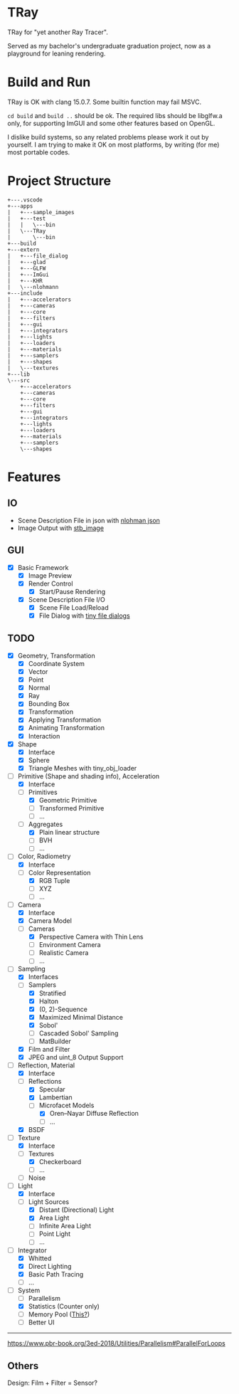 # TRay

TRay for "yet another Ray Tracer".

Served as my bachelor's undergraduate graduation project, now as a playground for leaning rendering.

# Build and Run

TRay is OK with clang 15.0.7. Some builtin function may fail MSVC.

`cd build` and `build ..` should be ok. The required libs should be libglfw.a only, for supporting ImGUI and some other features based on OpenGL.

I dislike build systems, so any related problems please work it out by yourself. I am trying to make it OK on most platforms, by writing (for me) most portable codes.

# Project Structure

```text
+---.vscode
+---apps
|   +---sample_images
|   +---test
|   |   \---bin
|   \---TRay
|       \---bin
+---build
+---extern
|   +---file_dialog
|   +---glad
|   +---GLFW
|   +---ImGui
|   +---KHR
|   \---nlohmann
+---include
|   +---accelerators
|   +---cameras
|   +---core
|   +---filters
|   +---gui
|   +---integrators
|   +---lights
|   +---loaders
|   +---materials
|   +---samplers
|   +---shapes
|   \---textures
+---lib
\---src
    +---accelerators
    +---cameras
    +---core
    +---filters
    +---gui
    +---integrators
    +---lights
    +---loaders
    +---materials
    +---samplers
    \---shapes
```

# Features

## IO

- Scene Description File in json with [nlohman json](https://github.com/nlohmann/json)
- Image Output with [stb_image](https://github.com/nothings/stb)

## GUI

- [x] Basic Framework
  - [x] Image Preview
  - [x] Render Control
    - [x] Start/Pause Rendering
  - [x] Scene Description File I/O
    - [x] Scene File Load/Reload
    - [x] File Dialog with [tiny file dialogs](https://sourceforge.net/projects/tinyfiledialogs/)

## TODO

- [x] Geometry, Transformation
  - [x] Coordinate System
  - [x] Vector
  - [x] Point
  - [x] Normal
  - [x] Ray
  - [x] Bounding Box
  - [x] Transformation
  - [x] Applying Transformation
  - [x] Animating Transformation
  - [x] Interaction
- [x] Shape
  - [x] Interface
  - [x] Sphere
  - [x] Triangle Meshes with tiny_obj_loader
- [ ] Primitive (Shape and shading info), Acceleration
  - [x] Interface
  - [ ] Primitives
    - [x] Geometric Primitive
    - [ ] Transformed Primitive
    - [ ] ...
  - [ ] Aggregates
    - [x] Plain linear structure
    - [ ] BVH
    - [ ] ...
- [ ] Color, Radiometry
  - [x] Interface
  - [ ] Color Representation
    - [x] RGB Tuple
    - [ ] XYZ
    - [ ] ...
- [ ] Camera
  - [x] Interface
  - [x] Camera Model
  - [ ] Cameras
    - [x] Perspective Camera with Thin Lens
    - [ ] Environment Camera
    - [ ] Realistic Camera
    - [ ] ...
- [ ] Sampling
  - [x] Interfaces
  - [ ] Samplers
    - [x] Stratified
    - [x] Halton
    - [x] (0, 2)-Sequence
    - [x] Maximized Minimal Distance
    - [x] Sobol'
    - [ ] Cascaded Sobol' Sampling
    - [ ] MatBuilder
  - [x] Film and Filter
  - [x] JPEG and uint_8 Output Support
- [ ] Reflection, Material
  - [x] Interface
  - [ ] Reflections
    - [x] Specular
    - [x] Lambertian
    - [ ] Microfacet Models
      - [x] Oren–Nayar Diffuse Reflection
      - [ ] ...
  - [x] BSDF
- [ ] Texture
  - [x] Interface
  - [ ] Textures
    - [x] Checkerboard
    - [ ] ...
  - [ ] Noise
- [ ] Light
  - [x] Interface
  - [ ] Light Sources
    - [x] Distant (Directional) Light
    - [x] Area Light
    - [ ] Infinite Area Light
    - [ ] Point Light
    - [ ] ...
- [ ] Integrator
  - [x] Whitted
  - [x] Direct Lighting
  - [x] Basic Path Tracing
  - [ ] ...
- [ ] System
  - [ ] Parallelism
  - [x] Statistics (Counter only)
  - [ ] Memory Pool ([This?](https://github.com/microsoft/mimalloc))
  - [ ] Better UI

---

https://www.pbr-book.org/3ed-2018/Utilities/Parallelism#ParallelForLoops

## Others

Design: Film + Filter = Sensor?
